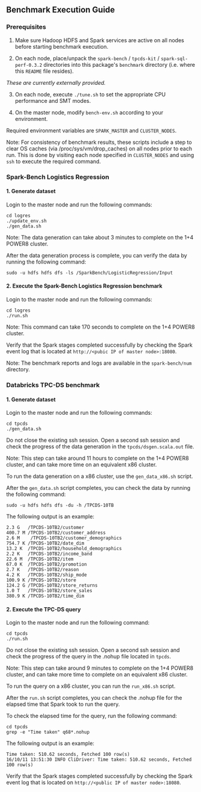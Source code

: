 ## Benchmark Execution Guide

### Prerequisites

1. Make sure Hadoop HDFS and Spark services are active on all nodes before starting benchmark execution.

2. On each node, place/unpack the `spark-bench` / `tpcds-kit` / `spark-sql-perf-0.3.2` directories into this package's `benchmark` directory (i.e. where this `README` file resides).

  *These are currently externally provided.*

3. On each node, execute `./tune.sh` to set the appropriate CPU performance and SMT modes.

4. On the master node, modify `bench-env.sh` according to your environment.

  Required environment variables are `SPARK_MASTER` and `CLUSTER_NODES`.


Note:  For consistency of benchmark results, these scripts include a step to clear OS caches (via /proc/sys/vm/drop_caches) on all nodes prior to each run.  This is done by visiting each node specified in `CLUSTER_NODES` and using `ssh` to execute the required command.

 
### Spark-Bench Logistics Regression
 
#### 1. Generate dataset
 
Login to the master node and run the following commands: 

```
cd logres
./update_env.sh
./gen_data.sh
```
 
Note: The data generation can take about 3 minutes to complete on the 1+4 POWER8 cluster. 
 
After the data generation process is complete, you can verify the data by running the following command:

```
sudo -u hdfs hdfs dfs -ls /SparkBench/LogisticRegression/Input
```

#### 2. Execute the Spark-Bench Logistics Regression benchmark
 
Login to the master node and run the following commands: 

```
cd logres
./run.sh
```
 
Note: This command can take 170 seconds to complete on the 1+4 POWER8 cluster. 
 
Verify that the Spark stages completed successfully by checking the Spark event log that is located at `http://<pubic IP of master node>:18080`. 
 
Note: The benchmark reports and logs are available in the `spark-bench/num` directory. 
 

 
### Databricks TPC-DS benchmark
 
#### 1. Generate dataset
 
Login to the master node and run the following commands: 
 
```
cd tpcds
./gen_data.sh
```
 
Do not close the existing ssh session. Open a second ssh session and check the progress of the data generation in the `tpcds/dsgen.scala.out` file.
 
Note: This step can take around 11 hours to complete on the 1+4  POWER8 cluster, and can take more time on an equivalent x86 cluster. 
 
To run the data generation on a x86 cluster, use the `gen_data_x86.sh` script. 
 
After the `gen_data.sh` script completes, you can check the data by running the following command:
 
```
sudo -u hdfs hdfs dfs -du -h /TPCDS-10TB
```
 
The following output is an example: 
```
2.3 G   /TPCDS-10TB2/customer
400.7 M /TPCDS-10TB2/customer_address
2.6 M    /TPCDS-10TB2/customer_demographics
754.7 K /TPCDS-10TB2/date_dim
13.2 K  /TPCDS-10TB2/household_demographics
2.2 K   /TPCDS-10TB2/income_band
22.6 M  /TPCDS-10TB2/item
67.0 K  /TPCDS-10TB2/promotion
2.7 K   /TPCDS-10TB2/reason
4.2 K   /TPCDS-10TB2/ship_mode
100.9 K /TPCDS-10TB2/store
124.2 G /TPCDS-10TB2/store_returns
1.0 T   /TPCDS-10TB2/store_sales
380.9 K /TPCDS-10TB2/time_dim
```
 
#### 2. Execute the TPC-DS query
 
Login to the master node and run the following command: 

```
cd tpcds
./run.sh
```
 
Do not close the existing ssh session. Open a second ssh session and check the progress of the query in the .nohup file located in `tpcds`.
 
Note: This step can take around 9 minutes to complete on the 1+4  POWER8 cluster, and can take more time to complete on an equivalent x86 cluster. 
 
To run the query on a x86 cluster, you can run the `run_x86.sh` script.
 
After the `run.sh` script completes, you can check the .nohup file for the elapsed time that Spark took to run the query. 
 
To check the elapsed time for the query, run the following command:

```
cd tpcds
grep -e "Time taken" q68*.nohup
```

The following output is an example:
```
Time taken: 510.62 seconds, Fetched 100 row(s)
16/10/11 13:51:30 INFO CliDriver: Time taken: 510.62 seconds, Fetched 100 row(s)
```
 
Verify that the Spark stages completed successfully by checking the Spark event log that is located on `http://<public IP of master node>:18080`.

